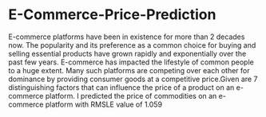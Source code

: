 # E-Commerce-Price-Prediction
E-commerce platforms have been in existence for more than 2 decades now. The popularity and its preference as a common choice for buying and selling essential products have grown rapidly and exponentially over the past few years. E-commerce has impacted the lifestyle of common people to a huge extent. Many such platforms are competing over each other for dominance by providing consumer goods at a competitive price.Given are 7 distinguishing factors that can influence the price of a product on an e-commerce platform. I predicted the price of commodities on an e-commerce platform with RMSLE value of 1.059
